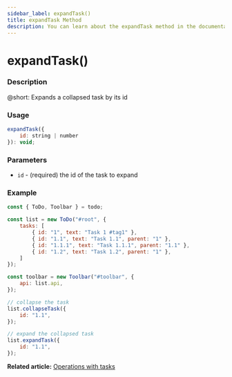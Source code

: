 ```yaml
---
sidebar_label: expandTask()
title: expandTask Method
description: You can learn about the expandTask method in the documentation of the DHTMLX JavaScript To Do List library. Browse developer guides and API reference, try out code examples and live demos, and download a free 30-day evaluation version of DHTMLX To Do List.
---
```


# expandTask()

### Description

@short: Expands a collapsed task by its id

### Usage

~~~js
expandTask({
    id: string | number
}): void;
~~~

### Parameters

- `id` - (required) the id of the task to expand

### Example

~~~js {17-19,22-24}
const { ToDo, Toolbar } = todo;

const list = new ToDo("#root", {
    tasks: [
        { id: "1", text: "Task 1 #tag1" },
        { id: "1.1", text: "Task 1.1", parent: "1" },
        { id: "1.1.1", text: "Task 1.1.1", parent: "1.1" },
        { id: "1.2", text: "Task 1.2", parent: "1" },
    ]
});

const toolbar = new Toolbar("#toolbar", {
    api: list.api,
});

// collapse the task
list.collapseTask({ 
    id: "1.1",
});

// expand the collapsed task
list.expandTask({ 
    id: "1.1",
});
~~~

**Related article:** [Operations with tasks](guides/task_operations.md)